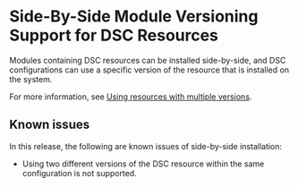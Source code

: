 # Side-By-Side Module Versioning Support for DSC Resources

Modules containing DSC resources can be installed side-by-side, and DSC configurations can use a specific version of the resource that is installed on the system.

For more information, see [Using resources with multiple versions](../dsc/sxsResource.md).

## Known issues

In this release, the following are known issues of side-by-side installation:

-   Using two different versions of the DSC resource within the same configuration is not supported.

